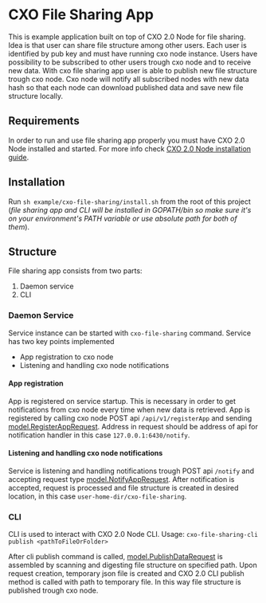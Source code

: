 # CXO File Sharing App

This is example application built on top of CXO 2.0 Node for file sharing. Idea is that user can share file structure among other users.
Each user is identified by pub key and must have running cxo node instance. Users have possibility to be subscribed to other users trough cxo node 
and to receive new data. With cxo file sharing app user is able to publish new file structure trough cxo node. Cxo node will 
notify all subscribed nodes with new data hash so that each node can download published data and save new file structure locally. 

## Requirements

In order to run and use file sharing app properly you must have CXO 2.0 Node installed and started.
For more info check [CXO 2.0 Node installation guide](README.md).

## Installation

Run `sh example/cxo-file-sharing/install.sh` from the root of this project (_file sharing app and CLI will be installed in GOPATH/bin so make sure it's on your environment's PATH variable or use absolute path for both of them_).

## Structure

File sharing app consists from two parts:

1. Daemon service 
2. CLI

### Daemon Service

Service instance can be started with `cxo-file-sharing` command. Service has two key points implemented

- App registration to cxo node
- Listening and handling cxo node notifications

#### App registration

App is registered on service startup. This is necessary in order to get notifications from cxo node every time when new data is retrieved.
App is registered by calling cxo node POST api `/api/v1/registerApp` and sending [model.RegisterAppRequest](/pkg/model/model.go).
Address in request should be address of api for notification handler in this case `127.0.0.1:6430/notify`.

#### Listening and handling cxo node notifications

Service is listening and handling notifications trough POST api `/notify` and accepting request type [model.NotifyAppRequest](/pkg/model/model.go).
After notification is accepted, request is processed and file structure is created in desired location, in this case `user-home-dir/cxo-file-sharing`.

### CLI

CLI is used to interact with CXO 2.0 Node CLI. Usage: `cxo-file-sharing-cli publish <pathToFileOrFolder>`

After cli publish command is called, [model.PublishDataRequest](/pkg/model/model.go) is assembled by scanning and digesting file structure on specified path.
Upon request creation, temporary json file is created and CXO 2.0 CLI publish method is called with path to temporary file. In this way file structure is published trough cxo node.







